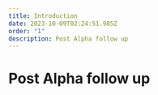```yaml
---
title: Introduction
date: 2023-10-09T02:24:51.985Z
order: "1"
description: Post Alpha follow up
---
```


# Post Alpha follow up